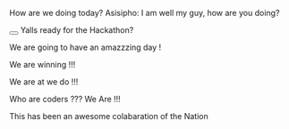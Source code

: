 How are we doing today?
 Asisipho: I am well my guy, how are you doing? 


<button></button>
<span></span>
Yalls ready for the Hackathon?

We are going to have an amazzzing day !

We are winning !!!

We are at we do !!!

Who are coders ??? We Are !!! 

This has been an awesome colabaration of the Nation 